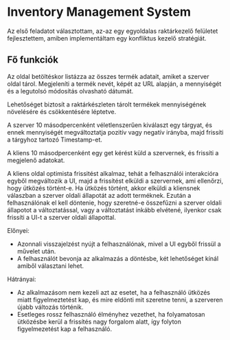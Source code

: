 # Inventory Management System

Az első feladatot választottam, az-az egy egyoldalas raktárkezelő felületet fejlesztettem, amiben implementáltam egy konfliktus kezelő stratégiát.

## Fő funkciók

Az oldal betöltéskor listázza az összes termék adatait, amiket a szerver oldal tárol. Megjeleníti a termék nevét, képét az URL alapján, a mennyiségét és a legutolsó módosítás olvasható dátumát.

Lehetőséget biztosít a raktárkészleten tárolt termékek mennyiségének növelésére és csökkentésére léptetve.

A szerver 10 másodpercenként véletlenszerűen kiválaszt egy tárgyat, és ennek mennyiségét megváltoztatja pozitív vagy negatív irányba, majd frissíti a tárgyhoz tartozó Timestamp-et.

A kliens 10 másodpercenként egy get kérést küld a szervernek, és frissíti a megjelenő adatokat.

A kliens oldal optimista frissitést alkalmaz, tehát a felhasználói interakcióra egyből megváltozik a UI, majd a frissítést elküldi a szervernek, ami ellenőrzi, hogy ütközés történt-e. Ha ütközés történt, akkor elküldi a kliensnek válaszban a szerver oldali állapotát az adott terméknek. Ezután a felhasználónak el kell döntenie, hogy szeretné-e összefűzni a szerver oldali állapotot a változtatással, vagy a változtatást inkább elvétené, ilyenkor csak frissíti a UI-t a szerver oldali állapottal.

Előnyei:
 * Azonnali visszajelzést nyújt a felhasználónak, mivel a UI egyből frissül a művelet után.
 * A felhasználót bevonja az alkalmazás a döntésbe, két lehetőséget kínál amiből választani lehet.

Hátrányai:
 * Az alkalmazásom nem kezeli azt az esetet, ha a felhasználó ütközés miatt figyelmeztetést kap, és mire eldönti 
   mit szeretne tenni, a szerveren újabb változás történik.
 * Esetleges rossz felhasználó élményhez vezethet, ha folyamatosan ütközésbe kerül a frissítés nagy forgalom
   alatt, így folyton figyelmezetést kap a felhasználó.
